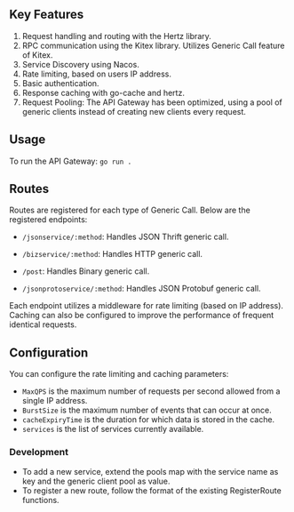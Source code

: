 ## Key Features
1. Request handling and routing with the Hertz library.
2. RPC communication using the Kitex library. Utilizes Generic Call feature of Kitex.
3. Service Discovery using Nacos.
4. Rate limiting, based on users IP address.
5. Basic authentication.
6. Response caching with go-cache and hertz.
7. Request Pooling: The API Gateway has been optimized, using a pool of generic clients instead of creating new clients every request.

## Usage
To run the API Gateway:
`go run .`

## Routes
Routes are registered for each type of Generic Call. Below are the registered endpoints:
* `/jsonservice/:method`: Handles JSON Thrift generic call.
* `/bizservice/:method`: Handles HTTP generic call.
* `/post`: Handles Binary generic call.

* `/jsonprotoservice/:method`: Handles JSON Protobuf generic call.

Each endpoint utilizes a middleware for rate limiting (based on IP address). Caching can also be configured to improve the performance of frequent identical requests.

## Configuration
You can configure the rate limiting and caching parameters:

* `MaxQPS` is the maximum number of requests per second allowed from a single IP address.
* `BurstSize` is the maximum number of events that can occur at once.
* `cacheExpiryTime` is the duration for which data is stored in the cache.
* `services` is the list of services currently available.

### Development
* To add a new service, extend the pools map with the service name as key and the generic client pool as value.
* To register a new route, follow the format of the existing RegisterRoute functions.
